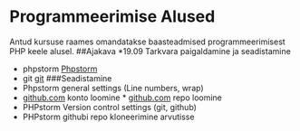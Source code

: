 # Programmeerimise Alused
Antud kursuse raames omandatakse baasteadmised programmeerimisest PHP keele alusel.
##Ajakava
*19.09 Tarkvara paigaldamine ja seadistamine
 * phpstorm [Phpstorm](https://www.jetbrains.com/phpstorm/download/download-thanks.html)
  * git  [git](https://github.com/)
  ###Seadistamine
  * Phpstorm general settings (Line numbers, wrap)
  *  [github.com](github.com) konto loomine
    *  [github.com](github.com) repo loomine
  * PHPstorm Version control settings (git, github)
  * PHPstorm githubi repo kloneerimine arvutisse
